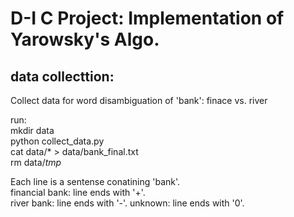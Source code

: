 D-I C Project: Implementation of Yarowsky's Algo.
================================================

## data collecttion:
Collect data for word disambiguation of 'bank': finace vs. river  

run:  
mkdir data  
python collect_data.py  
cat data/* > data/bank_final.txt  
rm data/*tmp*  

Each line is a sentense conatining 'bank'.  
financial bank: line ends with '+'.  
river bank: line ends with '-'.
unknown: line ends with '0'.
